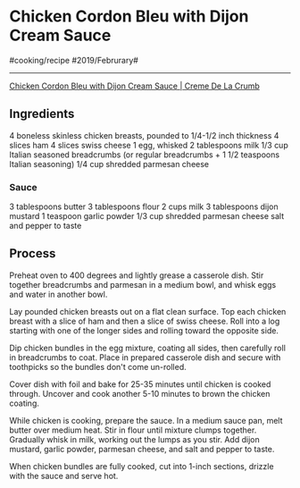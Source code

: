 # Chicken Cordon Bleu with Dijon Cream Sauce
#cooking/recipe #2019/Februrary#
- - - -
[Chicken Cordon Bleu with Dijon Cream Sauce | Creme De La Crumb](https://www.lecremedelacrumb.com/chicken-cordon-bleu-dijon-cream-sauce/)

## Ingredients
4 boneless skinless chicken breasts, pounded to 1/4-1/2 inch thickness
4 slices ham
4 slices swiss cheese
1 egg, whisked
2 tablespoons milk
1/3 cup Italian seasoned breadcrumbs (or regular breadcrumbs + 1 1/2 teaspoons Italian seasoning)
1/4 cup shredded parmesan cheese
### Sauce
3 tablespoons butter
3 tablespoons flour
2 cups milk
3 tablespoons dijon mustard
1 teaspoon garlic powder
1/3 cup shredded parmesan cheese
salt and pepper to taste

## Process
Preheat oven to 400 degrees and lightly grease a casserole dish. Stir together breadcrumbs and parmesan in a medium bowl, and whisk eggs and water in another bowl.

Lay pounded chicken breasts out on a flat clean surface. Top each chicken breast with a slice of ham and then a slice of swiss cheese. Roll into a log starting with one of the longer sides and rolling toward the opposite side.

Dip chicken bundles in the egg mixture, coating all sides, then carefully roll in breadcrumbs to coat. Place in prepared casserole dish and secure with toothpicks so the bundles don't come un-rolled.

Cover dish with foil and bake for 25-35 minutes until chicken is cooked through. Uncover and cook another 5-10 minutes to brown the chicken coating.

While chicken is cooking, prepare the sauce. In a medium sauce pan, melt butter over medium heat. Stir in flour until mixture clumps together. Gradually whisk in milk, working out the lumps as you stir. Add dijon mustard, garlic powder, parmesan cheese, and salt and pepper to taste.

When chicken bundles are fully cooked, cut into 1-inch sections, drizzle with the sauce and serve hot.
